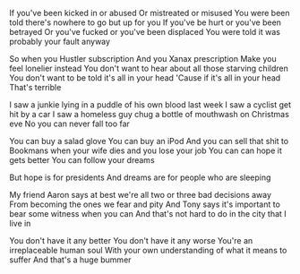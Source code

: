 If you've been kicked in or abused
Or mistreated or misused
You were been told there's nowhere to go but up for you
If you've be hurt or you've been betrayed
Or you've fucked or you've been displaced
You were told it was probably your fault anyway

So when you Hustler subscription
And you Xanax prescription
Make you feel lonelier instead
You don't want to hear about all those starving children
You don't want to be told it's all in your head
'Cause if it's all in your head
That's terrible

I saw a junkie lying in a puddle of his own blood last week
I saw a cyclist get hit by a car
I saw a homeless guy chug a bottle of mouthwash on Christmas eve
No you can never fall too far

You can buy a salad glove
You can buy an iPod
And you can sell that shit to Bookmans when your wife dies and you lose your job
You can can hope it gets better
You can follow your dreams

But hope is for presidents
And dreams are for people who are sleeping

My friend Aaron says at best we're all two or three bad decisions away
From becoming the ones we fear and pity
And Tony says it's important to bear some witness when you can
And that's not hard to do in the city that I live in

You don't have it any better
You don't have it any worse
You're an irreplaceable human soul
With your own understanding of what it means to suffer
And that's a huge bummer



